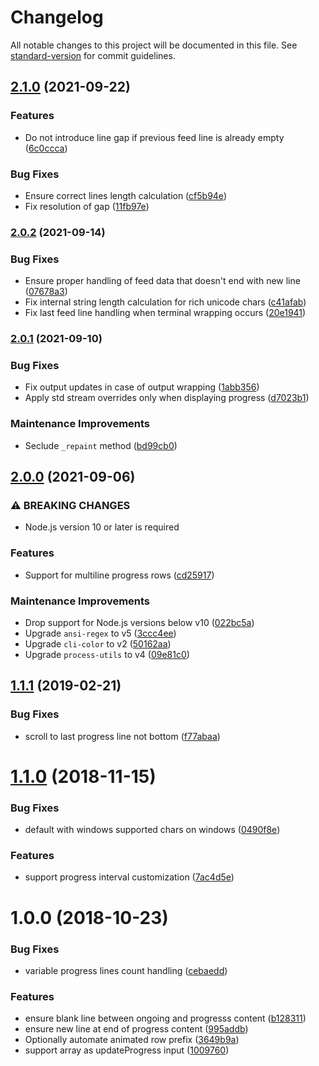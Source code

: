 # Changelog

All notable changes to this project will be documented in this file. See [standard-version](https://github.com/conventional-changelog/standard-version) for commit guidelines.

## [2.1.0](https://github.com/medikoo/cli-progress-footer/compare/v2.0.2...v2.1.0) (2021-09-22)

### Features

- Do not introduce line gap if previous feed line is already empty ([6c0ccca](https://github.com/medikoo/cli-progress-footer/commit/6c0ccca266714fc73b26147238f2955a31f4e1ed))

### Bug Fixes

- Ensure correct lines length calculation ([cf5b94e](https://github.com/medikoo/cli-progress-footer/commit/cf5b94e79dea5467cf20de894659744c0b2b7c3e))
- Fix resolution of gap ([11fb97e](https://github.com/medikoo/cli-progress-footer/commit/11fb97ef04f72d5f93fd9ef8d53b87f818bcb0c8))

### [2.0.2](https://github.com/medikoo/cli-progress-footer/compare/v2.0.1...v2.0.2) (2021-09-14)

### Bug Fixes

- Ensure proper handling of feed data that doesn't end with new line ([07678a3](https://github.com/medikoo/cli-progress-footer/commit/07678a38775b7231704eac12a5b4829c632ee9a9))
- Fix internal string length calculation for rich unicode chars ([c41afab](https://github.com/medikoo/cli-progress-footer/commit/c41afab24d07aaa18ee285526765d2175fac3f89))
- Fix last feed line handling when terminal wrapping occurs ([20e1941](https://github.com/medikoo/cli-progress-footer/commit/20e1941d27d8ff5256752f311b71896c376bb56d))

### [2.0.1](https://github.com/medikoo/cli-progress-footer/compare/v2.0.0...v2.0.1) (2021-09-10)

### Bug Fixes

- Fix output updates in case of output wrapping ([1abb356](https://github.com/medikoo/cli-progress-footer/commit/1abb35634f7eba335126bfe88846eb78ec8dbb1a))
- Apply std stream overrides only when displaying progress ([d7023b1](https://github.com/medikoo/cli-progress-footer/commit/d7023b1be3a7371ac72f3924356ea76b1ca783da))

### Maintenance Improvements

- Seclude `_repaint` method ([bd99cb0](https://github.com/medikoo/cli-progress-footer/commit/bd99cb032e710757258d18ef4aadc48c1e094624))

## [2.0.0](https://github.com/medikoo/cli-progress-footer/compare/v1.1.1...v2.0.0) (2021-09-06)

### ⚠ BREAKING CHANGES

- Node.js version 10 or later is required

### Features

- Support for multiline progress rows ([cd25917](https://github.com/medikoo/cli-progress-footer/commit/cd2591798815fd68423d2eec203017d1892fb807))

### Maintenance Improvements

- Drop support for Node.js versions below v10 ([022bc5a](https://github.com/medikoo/cli-progress-footer/commit/022bc5a5a58cfedc90fa7275a65814a1758d0a20))
- Upgrade `ansi-regex` to v5 ([3ccc4ee](https://github.com/medikoo/cli-progress-footer/commit/3ccc4ee02f56648f713ae51cf87673c36002e9b0))
- Upgrade `cli-color` to v2 ([50162aa](https://github.com/medikoo/cli-progress-footer/commit/50162aad8128395d49ac8fde1ca349c72e91afdf))
- Upgrade `process-utils` to v4 ([09e81c0](https://github.com/medikoo/cli-progress-footer/commit/09e81c04a0a7e6dfdecd1f0980e74289d57e7652))

## [1.1.1](https://github.com/medikoo/cli-progress-footer/compare/v1.1.0...v1.1.1) (2019-02-21)

### Bug Fixes

- scroll to last progress line not bottom ([f77abaa](https://github.com/medikoo/cli-progress-footer/commit/f77abaa))

<a name="1.1.0"></a>

# [1.1.0](https://github.com/medikoo/cli-progress-footer/compare/v1.0.0...v1.1.0) (2018-11-15)

### Bug Fixes

- default with windows supported chars on windows ([0490f8e](https://github.com/medikoo/cli-progress-footer/commit/0490f8e))

### Features

- support progress interval customization ([7ac4d5e](https://github.com/medikoo/cli-progress-footer/commit/7ac4d5e))

<a name="1.0.0"></a>

# 1.0.0 (2018-10-23)

### Bug Fixes

- variable progress lines count handling ([cebaedd](https://github.com/medikoo/cli-progress-footer/commit/cebaedd))

### Features

- ensure blank line between ongoing and progresss content ([b128311](https://github.com/medikoo/cli-progress-footer/commit/b128311))
- ensure new line at end of progress content ([995addb](https://github.com/medikoo/cli-progress-footer/commit/995addb))
- Optionally automate animated row prefix ([3649b9a](https://github.com/medikoo/cli-progress-footer/commit/3649b9a))
- support array as updateProgress input ([1009760](https://github.com/medikoo/cli-progress-footer/commit/1009760))
